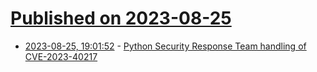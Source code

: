 # [Published on 2023-08-25](index.md)

* [2023-08-25, 19:01:52](https://lobste.rs/s/do04rg/python_security_response_team_handling) - [Python Security Response Team handling of CVE-2023-40217](https://sethmlarson.dev/security-developer-in-residence-weekly-report-8)
